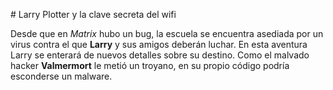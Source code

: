 ﻿﻿﻿# Larry Plotter y la clave secreta del wifiDesde que en *Matrix* hubo un bug, la escuela se encuentra asediada por un virus contra el que **Larry** y sus amigos deberán luchar.En esta aventura Larry se enterará de nuevos detalles sobre su destino.Como el malvado hacker **Valmermort** le metió un troyano, en su propio código podría esconderse un malware.